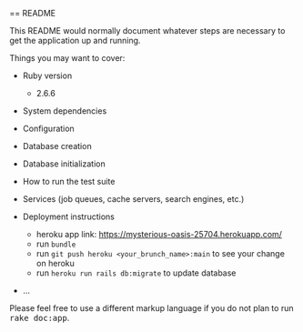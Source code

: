 == README

This README would normally document whatever steps are necessary to get the
application up and running.

Things you may want to cover:

* Ruby version
  - 2.6.6

* System dependencies

* Configuration

* Database creation

* Database initialization

* How to run the test suite

* Services (job queues, cache servers, search engines, etc.)

* Deployment instructions
  - heroku app link: https://mysterious-oasis-25704.herokuapp.com/
  - run `bundle`
  - run `git push heroku <your_brunch_name>:main` to see your change on heroku
  - run `heroku run rails db:migrate` to update database
* ...


Please feel free to use a different markup language if you do not plan to run
<tt>rake doc:app</tt>.
